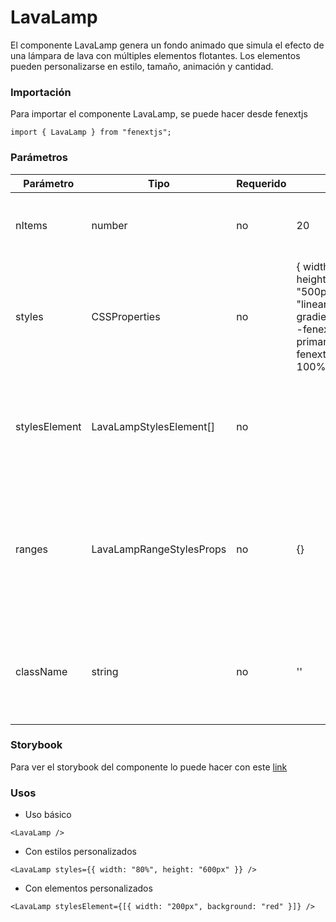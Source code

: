 # LavaLamp

El componente LavaLamp genera un fondo animado que simula el efecto de una lámpara de lava con múltiples elementos flotantes. Los elementos pueden personalizarse en estilo, tamaño, animación y cantidad.

### Importación

Para importar el componente LavaLamp, se puede hacer desde fenextjs

```tsx copy
import { LavaLamp } from "fenextjs";
```

### Parámetros

| Parámetro     | Tipo                     | Requerido | Default                                                                                                                            | Descripcion                                                                                       |
| ------------- | ------------------------ | --------- | ---------------------------------------------------------------------------------------------------------------------------------- | ------------------------------------------------------------------------------------------------- |
| nItems        | number                   | no        | 20                                                                                                                                 | Número de elementos flotantes en la lámpara de lava.                                              |
| styles        | CSSProperties            | no        | \{ width: "100%", height: "500px",background: "linear-gradient(45deg,var(--fenext-color-primary) 0%,var(--fenext-color-teal) 100%)"\} | Estilos generales aplicados al contenedor de la lámpara de lava.                                  |
| stylesElement | LavaLampStylesElement[]  | no        |                                                                                                                                    | Estilos aplicados a los elementos individuales flotantes en la lámpara de lava.                   |
| ranges        | LavaLampRangeStylesProps | no        | \{\}                                                                                                                               | Propiedades de rango aleatorio para determinar el movimiento, escala y posición de los elementos. |
| className     | string                   | no        | ''                                                                                                                                 | Clase CSS adicional para personalizar el contenedor del componente.                               |

### Storybook

Para ver el storybook del componente lo puede hacer con este [link](https://fenextjs-component-storybook.vercel.app/?path=/story/lavalamp-lavalamp--index)

### Usos

-   Uso básico

```tsx copy
<LavaLamp />
```

-   Con estilos personalizados

```tsx copy
<LavaLamp styles={{ width: "80%", height: "600px" }} />
```

-   Con elementos personalizados

```tsx copy
<LavaLamp stylesElement={[{ width: "200px", background: "red" }]} />
```
